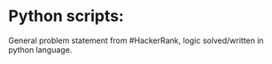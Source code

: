 # Python scripts:
General problem statement from #HackerRank, logic solved/written in python language.
